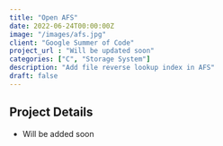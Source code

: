 ```yaml
---
title: "Open AFS"
date: 2022-06-24T00:00:00Z
image: "/images/afs.jpg"
client: "Google Summer of Code"
project_url : "Will be updated soon"
categories: ["C", "Storage System"]
description: "Add file reverse lookup index in AFS"
draft: false
---
```


## Project Details
- Will be added soon